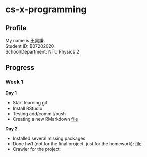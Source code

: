 # cs-x-programming

## Profile

My name is 王昊謙. <br>
Student ID: B07202020 <br>
School/Department: NTU Physics 2<br>


## Progress

### Week 1

**Day 1**
- Start learning git
- Install RStudio
- Testing add/commit/push
- Creating a new RMarkdown [file](https://fhcwcsy.github.io/data_science_programming/week_1/class_1.html)

**Day 2**
- Installed several missing packages
- Done hw1 (not for the final project, just for the homework): [file](https://fhcwcsy.github.io/data_science_programming/week_1/day2/note.html)
- Crawler for the project:

